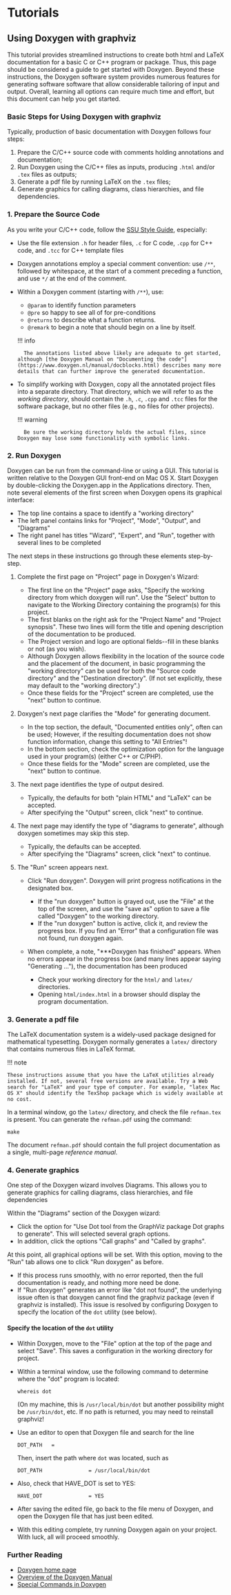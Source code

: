 # Tutorials

## Using Doxygen with graphviz

This tutorial provides streamlined instructions to create both html and LaTeX documentation for a basic C or C++ program or package. Thus, this page should be considered a guide to get started with Doxygen. Beyond these instructions, the Doxygen software system provides numerous features for generating software software that allow considerable tailoring of input and output. Overall, learning all options can require much time and effort, but this document can help you get started.

### Basic Steps for Using Doxygen with graphviz
Typically, production of basic documentation with Doxygen follows four steps:

1. Prepare the C/C++ source code with comments holding annotations and documentation;
2. Run Doxygen using the C/C++ files as inputs, producing `.html` and/or `.tex` files as outputs;
3. Generate a pdf file by running LaTeX on the `.tex` files;
4. Generate graphics for calling diagrams, class hierarchies, and file dependencies.

### 1. Prepare the Source Code
As you write your C/C++ code, follow the [SSU Style Guide](../cpp), especially:

- Use the file extension `.h` for header files, `.c` for C code, `.cpp` for C++ code, and `.tcc` for C++ template files

- Doxygen annotations employ a special comment convention: use `/**`, followed by whitespace, at the start of a comment preceding a function, and use `*/` at the end of the comment.

- Within a Doxygen comment (starting with `/**`), use:
     - `@param` to identify function parameters
     - `@pre` so happy to see all of for pre-conditions
     - `@returns` to describe what a function returns.
     - `@remark` to begin a note that should begin on a line by itself.

    !!! info

        The annotations listed above likely are adequate to get started, although [the Doxygen Manual on "Documenting the code"](https://www.doxygen.nl/manual/docblocks.html) describes many more details that can further improve the generated documentation.

- To simplify working with Doxygen, copy all the annotated project files into a separate directory. That directory, which we will refer to as the _working directory_, should contain the `.h`, `.c`, `.cpp` and `.tcc` files for the software package, but no other files (e.g., no files for other projects).

    !!! warning

        Be sure the working directory holds the actual files, since Doxygen may lose some functionality with symbolic links.


### 2. Run Doxygen
Doxygen can be run from the command-line or using a GUI. This tutorial is written relative to the Doxygen GUI front-end on Mac OS X. Start Doxygen by double-clicking the Doxygen.app in the Applications directory. Then, note several elements of the first screen when Doxygen opens its graphical interface:

- The top line contains a space to identify a "working directory"
- The left panel contains links for "Project", "Mode", "Output", and "Diagrams"
- The right panel has titles "Wizard", "Expert", and "Run", together with several lines to be completed

The next steps in these instructions go through these elements step-by-step.

1. Complete the first page on "Project" page in Doxygen's Wizard:

    - The first line on the "Project" page asks, "Specify the working directory from which doxygen will run". Use the "Select" button to navigate to the Working Directory containing the program(s) for this project.
    - The first blanks on the right ask for the "Project Name" and "Project synopsis". These two lines will form the title and opening description of the documentation to be produced.
    - The Project version and logo are optional fields--fill in these blanks or not (as you wish).
    - Although Doxygen allows flexibility in the location of the source code and the placement of the document, in basic programming the "working directory" can be used for both the "Source code directory" and the "Destination directory". (If not set explicitly, these may default to the "working directory".)
    - Once these fields for the "Project" screen are completed, use the "next" button to continue.

2. Doxygen's next page clarifies the "Mode" for generating document.

    - In the top section, the default, "Documented entities only", often can be used; However, if the resulting documentation does not show function information, change this setting to "All Entries"!
    - In the bottom section, check the optimization option for the language used in your program(s) (either C++ or C/PHP).
    - Once these fields for the "Mode" screen are completed, use the "next" button to continue.

3. The next page identifies the type of output desired.

    - Typically, the defaults for both "plain HTML" and "LaTeX" can be accepted.
    - After specifying the "Output" screen, click "next" to continue.

4. The next page may identify the type of "diagrams to generate", although doxygen sometimes may skip this step.

    - Typically, the defaults can be accepted.
    - After specifying the "Diagrams" screen, click "next" to continue.

5. The "Run" screen appears next.

    - Click "Run doxygen". Doxygen will print progress notifications in the designated box.
        - If the "run doxygen" button is grayed out, use the "File" at the top of the screen, and use the "save as" option to save a file called "Doxygen" to the working directory.
        - If the "run doxygen" button is active, click it, and review the progress box. If you find an "Error" that a configuration file was not found, run doxygen again.

    - When complete, a note, "***Doxygen has finished" appears. When no errors appear in the progress box (and many lines appear saying "Generating ..."), the documentation has been produced
        - Check your working directory for the `html/` and `latex/` directories. 
        - Opening `html/index.html` in a browser should display the program documentation.


### 3. Generate a pdf file
The LaTeX documentation system is a widely-used package designed for mathematical typesetting. Doxygen normally generates a `latex/` directory that contains numerous files in LaTeX format. 
    
!!! note

    These instructions assume that you have the LaTeX utilities already installed. If not, several free versions are available. Try a Web search for "LaTeX" and your type of computer. For example, "latex Mac OS X" should identify the TexShop package which is widely available at no cost.

In a terminal window, go the `latex/` directory, and check the file `refman.tex` is present. You can generate the `refman.pdf` using the command:

```
make
```

The document `refman.pdf` should contain the full project documentation as a single, multi-page _reference manual_.


### 4. Generate graphics
One step of the Doxygen wizard involves Diagrams. This allows you to generate graphics for calling diagrams, class hierarchies, and file dependencies

Within the "Diagrams" section of the Doxygen wizard:

 - Click the option for "Use Dot tool from the GraphViz package Dot graphs to generate". This will selected several graph options.
 - In addition, click the options "Call graphs" and "Called by graphs".

At this point, all graphical options will be set. With this option, moving to the "Run" tab allows one to click "Run doxygen" as before.

 - If this process runs smoothly, with no error reported, then the full documentation is ready, and nothing more need be done.
 - If "Run doxygen" generates an error like "dot not found", the underlying issue often is that doxygen cannot find the graphviz package (even if graphviz is installed). This issue is resolved by configuring Doxygen to specify the location of the `dot` utility (see below).


#### Specify the location of the `dot` utility

 - Within Doxygen, move to the "File" option at the top of the page and select "Save". This saves a configuration in the working directory for project.

 - Within a terminal window, use the following command to determine where the "dot" program is located:

    ```
    whereis dot
    ```
        
    (On my machine, this is `/usr/local/bin/dot` but another possibility might be `/usr/bin/dot`, etc. If no path is returned, you may need to reinstall graphviz!

 - Use an editor to open that Doxygen file and search for the line

    ```
    DOT_PATH   =
    ```
    Then, insert the path where `dot` was located, such as

    ```
    DOT_PATH               = /usr/local/bin/dot
    ```
            
 - Also, check that HAVE_DOT is set to YES:

    ```
    HAVE_DOT               = YES
    ```

 - After saving the edited file, go back to the file menu of Doxygen, and open the Doxygen file that has just been edited.

 - With this editing complete, try running Doxygen again on your project. With luck, all will proceed smoothly.


### Further Reading
- [Doxygen home page](https://www.doxygen.nl/index.html)
- [Overview of the Doxygen Manual](https://www.doxygen.nl/manual/index.html)
- [Special Commands in Doxygen](https://www.doxygen.nl/manual/commands.html#cmdmainpage)
